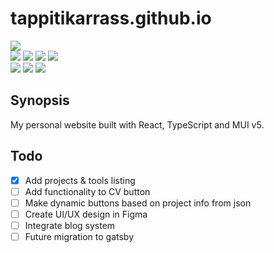 # tappitikarrass.github.io

[![](https://img.shields.io/github/license/tappitikarrass/personal-website)](#)
<br>
[![](https://img.shields.io/badge/-pnpm-pnpm?logo=pnpm&logoColor=&colorB=black)](#)
[![](https://img.shields.io/badge/-vite-vite?logo=vite&logoColor=white&colorB=646CFF)](#)
[![](https://img.shields.io/badge/-ESLint-4B32C3?logo=ESLint&logoColor=white)](#)
[![](https://img.shields.io/badge/-Prettier-F7B93E?logo=Prettier&logoColor=black)](#)
<br>
[![](https://img.shields.io/badge/-TypeScript-3178C6?logo=TypeScript&logoColor=&colorB=white)](#)
[![](https://img.shields.io/badge/-React-React?logo=React&colorA=black&colorB=black&logoColor=61DAFB)](#)
[![](https://img.shields.io/badge/-MUI%20v5-3178C6?logo=MUI&logoColor=white&colorB=007FFF)](#)

## Synopsis

My personal website built with React, TypeScript and MUI v5.

## Todo

- [x] Add projects & tools listing
- [ ] Add functionality to CV button
- [ ] Make dynamic buttons based on project info from json
- [ ] Create UI/UX design in Figma
- [ ] Integrate blog system
- [ ] Future migration to gatsby